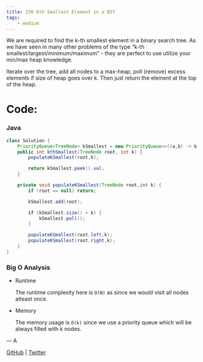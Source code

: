 ```yaml
---
title: 230 Kth Smallest Element in a BST
tags:
    - medium
---
```




We are required to find the k-th smallest element in a binary search tree. As we have seen in many other problems of the type “k-th smallest/largest/minimum/maximum” - they are perfect to use utilize your min/max heap knowledge.

Iterate over the tree, add all nodes to a max-heap, poll (remove) excess elements if size of heap goes over k. Then just return the element at the top of the heap.

# Code:

### Java

```java
class Solution {
    PriorityQueue<TreeNode> kSmallest = new PriorityQueue<>((a,b) -> b.val - a.val);
    public int kthSmallest(TreeNode root, int k) {
        populateKSmallest(root,k);

        return kSmallest.peek().val;
    }

    private void populateKSmallest(TreeNode root,int k) {
        if (root == null) return;

        kSmallest.add(root);

        if (kSmallest.size() > k) {
            kSmallest.poll();
        }

        populateKSmallest(root.left,k);
        populateKSmallest(root.right,k);
    }
}
```

### Big O Analysis

- Runtime
    
    The runtime complexity here is `O(N)` as since we would visit all nodes atleast once.
    
- Memory
    
    The memory usage is `O(k)` since we use a priority queue which will be always filled with k nodes.
    

— A

[GitHub](https://github.com/AtharvaKamble) | [Twitter](https://twitter.com/AtharvaKamble07)